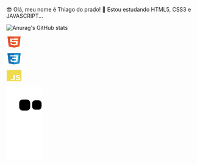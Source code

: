 😎 Olá, meu nome é Thiago do prado!
📖 Estou estudando HTML5, CSS3 e JAVASCRIPT...

![Anurag's GitHub stats](https://github-readme-stats.vercel.app/api?username=ThiagoP87&show_icons=true&theme=dracula)


  
<p><a target="_blank" rel="noopener noreferrer" href="https://raw.githubusercontent.com/devicons/devicon/master/icons/html5/html5-original.svg"><img align="center" alt="HTML" height="30" width="40" src="https://raw.githubusercontent.com/devicons/devicon/master/icons/html5/html5-original.svg" style="max-width: 100%;"></a></p>

<p><a target="_blank" rel="noopener noreferrer" href="https://raw.githubusercontent.com/devicons/devicon/master/icons/css3/css3-original.svg"><img align="center" alt="CSS" height="30" width="40" src="https://raw.githubusercontent.com/devicons/devicon/master/icons/css3/css3-original.svg" style="max-width: 100%;"></a></p>

<p><a target="_blank" rel="noopener noreferrer" href="https://raw.githubusercontent.com/devicons/devicon/master/icons/javascript/javascript-plain.svg"><img align="center" alt="Js" height="30" width="40" src="https://raw.githubusercontent.com/devicons/devicon/master/icons/javascript/javascript-plain.svg" style="max-width: 100%;"></a></p>


<a target="_blank" rel="noopener noreferrer" href="https://github.com/ThiagoP87/Thiago.P/blob/output/github-contribution-grid-snake.svg"><img src="https://github.com/ThiagoP87/Thiago.P/raw/output/github-contribution-grid-snake.svg" alt="Snake animation" style="max-width: 100%;"></a>
